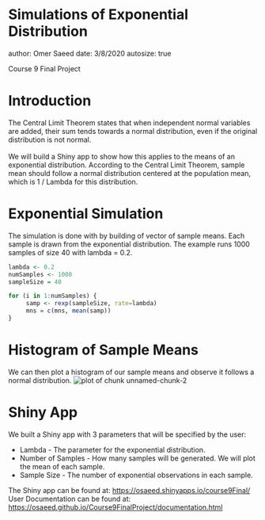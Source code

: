 Simulations of Exponential Distribution
========================================================
author: Omer Saeed
date: 3/8/2020
autosize: true

Course 9 Final Project

Introduction
========================================================

The Central Limit Theorem states that when independent normal variables are added, their sum tends towards a normal distribution, even if the original distribution is not normal.  <br><br>We will build a Shiny app to show how this applies to the means of an exponential distribution.  According to the Central Limit Theorem, sample mean should follow a normal distribution centered at the population mean, which is 1 / Lambda for this distribution.


Exponential Simulation
========================================================
The simulation is done with by building of vector of sample means.  Each sample is drawn from the exponential distribution.  The example runs 1000 samples of size 40 with lambda = 0.2.

```r
lambda <- 0.2
numSamples <- 1000
sampleSize = 40

for (i in 1:numSamples) {
     samp <- rexp(sampleSize, rate=lambda)
     mns = c(mns, mean(samp))
}
```

Histogram of Sample Means
========================================================
We can then plot a histogram of our sample means and observe it follows a normal distribution.
![plot of chunk unnamed-chunk-2](course9FinalProject-figure/unnamed-chunk-2-1.png)


Shiny App
========================================================
We built a Shiny app with 3 parameters that will be specified by the user:

- Lambda - The parameter for the exponential distribution.
- Number of Samples - How many samples will be generated.  We will plot the mean of each sample.
- Sample Size - The number of exponential observations in each sample. 

The Shiny app can be found at: https://osaeed.shinyapps.io/course9Final/ <br>
User Documentation can be found at: https://osaeed.github.io/Course9FinalProject/documentation.html



